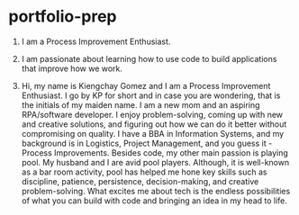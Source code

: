 # portfolio-prep

1. I am a Process Improvement Enthusiast. 

2. I am passionate about learning how to use code to build applications that improve how we work. 

3. Hi, my name is Kiengchay Gomez and I am a Process Improvement Enthusiast. I go by KP for short and in case you are wondering, that is the initials of my maiden name. I am
a new mom and an aspiring RPA/software developer. I enjoy problem-solving, coming up with new and creative solutions, and figuring out how we can do it better without compromising on quality. I have a BBA in Information Systems, and my background is in Logistics, Project Management, and you guess it - Process Improvements. Besides code, my other main passion is playing pool. My husband and I are avid pool players. Although, it is well-known as a bar room activity, pool has helped me hone key skills such as discipline, patience, persistence, decision-making, and creative problem-solving. What excites me about tech is the endless possibilities of what you can build with code and bringing an idea in my head to life.
